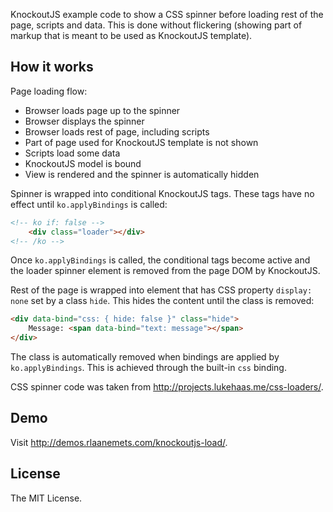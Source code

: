 KnockoutJS example code to show a CSS spinner before loading
rest of the page, scripts and data. This is done without
flickering (showing part of markup that is meant to be used as
KnockoutJS template).

## How it works

Page loading flow:

 * Browser loads page up to the spinner
 * Browser displays the spinner
 * Browser loads rest of page, including scripts
 * Part of page used for KnockoutJS template is not shown
 * Scripts load some data
 * KnockoutJS model is bound
 * View is rendered and the spinner is automatically hidden

Spinner is wrapped into conditional KnockoutJS tags. These tags
have no effect until `ko.applyBindings` is called:

```html
<!-- ko if: false -->
    <div class="loader"></div>
<!-- /ko -->
```

Once `ko.applyBindings` is called, the conditional tags become active
and the loader spinner element is removed from the page DOM by
KnockoutJS.

Rest of the page is wrapped into element that has CSS property
`display: none` set by a class `hide`. This hides the content until
the class is removed:

```html
<div data-bind="css: { hide: false }" class="hide">
    Message: <span data-bind="text: message"></span>
</div>
```

The class is automatically removed when bindings are applied by
`ko.applyBindings`. This is achieved through the built-in `css` binding.

CSS spinner code was taken from <http://projects.lukehaas.me/css-loaders/>.

## Demo

Visit <http://demos.rlaanemets.com/knockoutjs-load/>.

## License

The MIT License.
